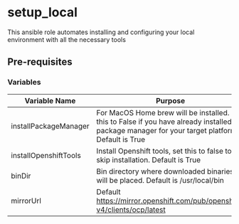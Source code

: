 # setup_local
This ansible role automates installing and configuring your local environment with all the necessary tools

## Pre-requisites

### Variables

| Variable Name | Purpose |
| ------------- | ------- |
| installPackageManager | For MacOS Home brew will be installed. Set this to False if you have already installed package manager for your target platform. Default is True |
| installOpenshiftTools | Install Openshift tools, set this to false to skip installation. Default is True |
| binDir | Bin directory where downloaded binaries will be placed. Default is /usr/local/bin |
| mirrorUrl | Default https://mirror.openshift.com/pub/openshift-v4/clients/ocp/latest |
